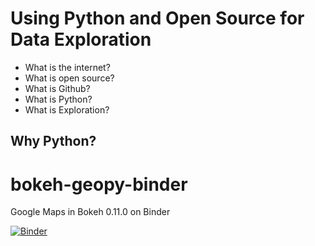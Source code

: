 # Using Python and Open Source for Data Exploration

* What is the internet?
* What is open source?
* What is Github?
* What is Python?
* What is Exploration?



## Why Python?



# bokeh-geopy-binder

Google Maps in Bokeh 0.11.0 on Binder

[![Binder](http://mybinder.org/badge.svg)](http://mybinder.org/repo/tonyfast/bokeh-geopy-binder)
